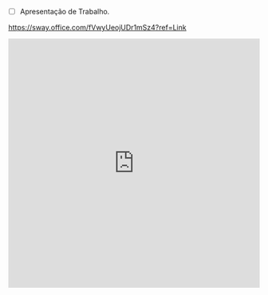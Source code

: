 -[ ] Apresentação de Trabalho.

https://sway.office.com/fVwyUeojUDr1mSz4?ref=Link



<iframe width="760px" height="500px" src="https://sway.office.com/s/fVwyUeojUDr1mSz4/embed" frameborder="0" marginheight="0" marginwidth="0" max-width="100%" sandbox="allow-forms allow-modals allow-orientation-lock allow-popups allow-same-origin allow-scripts" scrolling="no" style="border: none; max-width: 100%; max-height: 100vh" allowfullscreen mozallowfullscreen msallowfullscreen webkitallowfullscreen></iframe>
